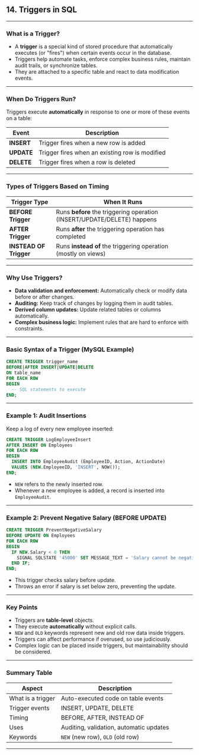 ## 14. Triggers in SQL

---

### What is a Trigger?

* A **trigger** is a special kind of stored procedure that automatically executes (or "fires") when certain events occur in the database.
* Triggers help automate tasks, enforce complex business rules, maintain audit trails, or synchronize tables.
* They are attached to a specific table and react to data modification events.

---

### When Do Triggers Run?

Triggers execute **automatically** in response to one or more of these events on a table:

| Event      | Description                                    |
| ---------- | ---------------------------------------------- |
| **INSERT** | Trigger fires when a new row is added          |
| **UPDATE** | Trigger fires when an existing row is modified |
| **DELETE** | Trigger fires when a row is deleted            |

---

### Types of Triggers Based on Timing

| Trigger Type           | When It Runs                                                            |
| ---------------------- | ----------------------------------------------------------------------- |
| **BEFORE Trigger**     | Runs **before** the triggering operation (INSERT/UPDATE/DELETE) happens |
| **AFTER Trigger**      | Runs **after** the triggering operation has completed                   |
| **INSTEAD OF Trigger** | Runs **instead of** the triggering operation (mostly on views)          |

---

### Why Use Triggers?

* **Data validation and enforcement:** Automatically check or modify data before or after changes.
* **Auditing:** Keep track of changes by logging them in audit tables.
* **Derived column updates:** Update related tables or columns automatically.
* **Complex business logic:** Implement rules that are hard to enforce with constraints.

---

### Basic Syntax of a Trigger (MySQL Example)

```sql
CREATE TRIGGER trigger_name
BEFORE|AFTER INSERT|UPDATE|DELETE
ON table_name
FOR EACH ROW
BEGIN
  -- SQL statements to execute
END;
```

---

### Example 1: Audit Insertions

Keep a log of every new employee inserted:

```sql
CREATE TRIGGER LogEmployeeInsert
AFTER INSERT ON Employees
FOR EACH ROW
BEGIN
  INSERT INTO EmployeeAudit (EmployeeID, Action, ActionDate)
  VALUES (NEW.EmployeeID, 'INSERT', NOW());
END;
```

* `NEW` refers to the newly inserted row.
* Whenever a new employee is added, a record is inserted into `EmployeeAudit`.

---

### Example 2: Prevent Negative Salary (BEFORE UPDATE)

```sql
CREATE TRIGGER PreventNegativeSalary
BEFORE UPDATE ON Employees
FOR EACH ROW
BEGIN
  IF NEW.Salary < 0 THEN
    SIGNAL SQLSTATE '45000' SET MESSAGE_TEXT = 'Salary cannot be negative';
  END IF;
END;
```

* This trigger checks salary before update.
* Throws an error if salary is set below zero, preventing the update.

---

### Key Points

* Triggers are **table-level** objects.
* They execute **automatically** without explicit calls.
* `NEW` and `OLD` keywords represent new and old row data inside triggers.
* Triggers can affect performance if overused, so use judiciously.
* Complex logic can be placed inside triggers, but maintainability should be considered.

---

### Summary Table

| Aspect            | Description                             |
| ----------------- | --------------------------------------- |
| What is a trigger | Auto-executed code on table events      |
| Trigger events    | INSERT, UPDATE, DELETE                  |
| Timing            | BEFORE, AFTER, INSTEAD OF               |
| Uses              | Auditing, validation, automatic updates |
| Keywords          | `NEW` (new row), `OLD` (old row)        |

---
